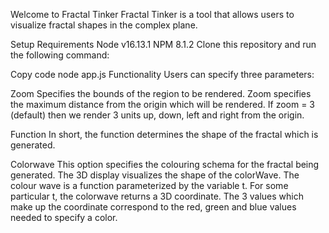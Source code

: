 Welcome to Fractal Tinker
Fractal Tinker is a tool that allows users to visualize fractal shapes in the complex plane.

Setup
Requirements
Node v16.13.1
NPM 8.1.2
Clone this repository and run the following command:

Copy code
node app.js
Functionality
Users can specify three parameters:

Zoom
Specifies the bounds of the region to be rendered. Zoom specifies the maximum distance from the origin which will be rendered. If zoom = 3 (default) then we render 3 units up, down, left and right from the origin.

Function
In short, the function determines the shape of the fractal which is generated.

Colorwave
This option specifies the colouring schema for the fractal being generated. The 3D display visualizes the shape of the colorWave. The colour wave is a function parameterized by the variable t. For some particular t, the colorwave returns a 3D coordinate. The 3 values which make up the coordinate correspond to the red, green and blue values needed to specify a color.
